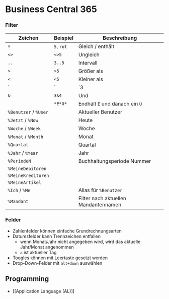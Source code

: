 # Business Central 365
### Filter

| Zeichen               | Beispiel   | Beschreibung                         |
| --------------------- | ---------- | ------------------------------------ |
| `=`                   | `5`, `rot` | Gleich / enthält                     |
| `<>`                  | `<>5`      | Ungleich                             |
| `..`                  | `3..5`     | Intervall                            |
| `>`                   | `>5`       | Größer als                           |
| `<`                   | `<5`       | Kleiner als                          |
| `|`                   | `3|4`      | Oder                                 |
| `&`                   | `3&4`      | Und                                  |
|                       | `*E*U*`    | Endhält `E` und danach ein `U`       |
| `%Benutzer` / `%User` |            | Aktueller Benutzer                   |
| `%Jetzt` / `%Now`     |            | Heute                                |
| `%Woche` / `%Week`    |            | Woche                                |
| `%Monat` / `%Month`   |            | Monat                                |
| `%Quartal`            |            | Quartal                              |
| `%Jahr` / `%Year`     |            | Jahr                                 |
| `%PeriodeN`           |            | Buchhaltungsperiode Nummer           |
| `%MeineDebitoren`     |            |                                      |
| `%MeineKreditoren`    |            |                                      |
| `%MeineArtikel`       |            |                                      |
| `%Ich` / `%Me`        |            | Alias für `%Benutzer`                |
| `%Mandant`            |            | Filter nach aktuellen Mandantennamen |

### Felder
- Zahlenfelder können einfache Grundrechnungsarten
- Datumsfelder kann Trennzeichen entfallen
    - wenn Monat/Jahr nicht angegeben wird, wird das aktuelle Jahr/Monat angenommen
    - `a` ist aktueller Tag
- Toogles können mit Leertaste gesetzt werden
- Drop-Down-Felder mit `alt+down` auswählen

## Programming
- [[Application Language (AL)]]